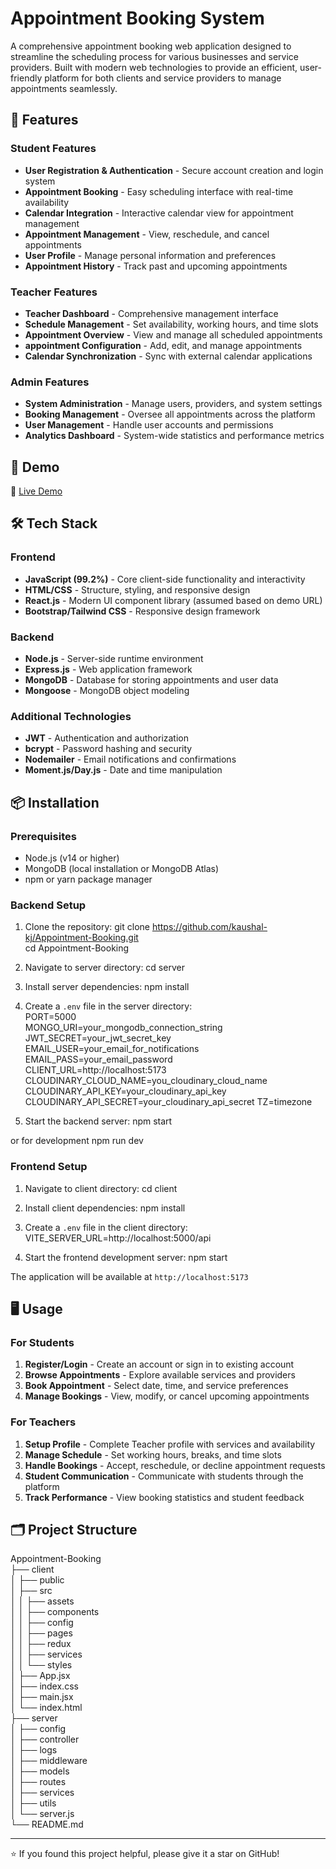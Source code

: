 # Appointment Booking System

A comprehensive appointment booking web application designed to streamline the scheduling process for various businesses and service providers. Built with modern web technologies to provide an efficient, user-friendly platform for both clients and service providers to manage appointments seamlessly.

## 🌟 Features

### Student Features
- **User Registration & Authentication** - Secure account creation and login system
- **Appointment Booking** - Easy scheduling interface with real-time availability
- **Calendar Integration** - Interactive calendar view for appointment management
- **Appointment Management** - View, reschedule, and cancel appointments
- **User Profile** - Manage personal information and preferences
- **Appointment History** - Track past and upcoming appointments

### Teacher Features
- **Teacher Dashboard** - Comprehensive management interface
- **Schedule Management** - Set availability, working hours, and time slots
- **Appointment Overview** - View and manage all scheduled appointments
- **appointment Configuration** - Add, edit, and manage appointments
- **Calendar Synchronization** - Sync with external calendar applications

### Admin Features
- **System Administration** - Manage users, providers, and system settings
- **Booking Management** - Oversee all appointments across the platform
- **User Management** - Handle user accounts and permissions
- **Analytics Dashboard** - System-wide statistics and performance metrics

## 🚀 Demo

🔗 [Live Demo](https://edu-connect-kk.vercel.app/)

## 🛠️ Tech Stack

### Frontend
- **JavaScript (99.2%)** - Core client-side functionality and interactivity
- **HTML/CSS** - Structure, styling, and responsive design
- **React.js** - Modern UI component library (assumed based on demo URL)
- **Bootstrap/Tailwind CSS** - Responsive design framework

### Backend
- **Node.js** - Server-side runtime environment
- **Express.js** - Web application framework
- **MongoDB** - Database for storing appointments and user data
- **Mongoose** - MongoDB object modeling

### Additional Technologies
- **JWT** - Authentication and authorization
- **bcrypt** - Password hashing and security
- **Nodemailer** - Email notifications and confirmations
- **Moment.js/Day.js** - Date and time manipulation

## 📦 Installation

### Prerequisites
- Node.js (v14 or higher)
- MongoDB (local installation or MongoDB Atlas)
- npm or yarn package manager

### Backend Setup

1. Clone the repository:
git clone https://github.com/kaushal-kj/Appointment-Booking.git \
cd Appointment-Booking



2. Navigate to server directory:
cd server



3. Install server dependencies:
npm install



4. Create a `.env` file in the server directory:\
PORT=5000\
MONGO_URI=your_mongodb_connection_string\
JWT_SECRET=your_jwt_secret_key\
EMAIL_USER=your_email_for_notifications\
EMAIL_PASS=your_email_password\
CLIENT_URL=http://localhost:5173
CLOUDINARY_CLOUD_NAME=you_cloudinary_cloud_name
CLOUDINARY_API_KEY=your_cloudinary_api_key
CLOUDINARY_API_SECRET=your_cloudinary_api_secret
TZ=timezone



6. Start the backend server:
npm start

or for development
npm run dev



### Frontend Setup

1. Navigate to client directory:
cd client



2. Install client dependencies:
npm install



3. Create a `.env` file in the client directory:
VITE_SERVER_URL=http://localhost:5000/api



4. Start the frontend development server:
npm start



The application will be available at `http://localhost:5173`

## 🖥️ Usage

### For Students
1. **Register/Login** - Create an account or sign in to existing account
2. **Browse Appointments** - Explore available services and providers
3. **Book Appointment** - Select date, time, and service preferences
4. **Manage Bookings** - View, modify, or cancel upcoming appointments

### For Teachers
1. **Setup Profile** - Complete Teacher profile with services and availability
2. **Manage Schedule** - Set working hours, breaks, and time slots
3. **Handle Bookings** - Accept, reschedule, or decline appointment requests
4. **Student Communication** - Communicate with students through the platform
5. **Track Performance** - View booking statistics and student feedback

## 🗂️ Project Structure
Appointment-Booking \
├── client\
│   ├── public\
│   ├── src\
│   │   ├── assets\
│   │   ├── components\
│   │   ├── config\
│   │   ├── pages\
│   │   ├── redux\
│   │   ├── services\
│   │   └── styles\
│   ├── App.jsx\
│   ├── index.css\
│   ├── main.jsx\
│   └── index.html\
├── server\
│   ├── config\
│   ├── controller\
│   ├── logs\
│   ├── middleware\
│   ├── models\
│   ├── routes\
│   ├── services\
│   ├── utils\
│   └── server.js\
└── README.md



---

⭐ If you found this project helpful, please give it a star on GitHub!
